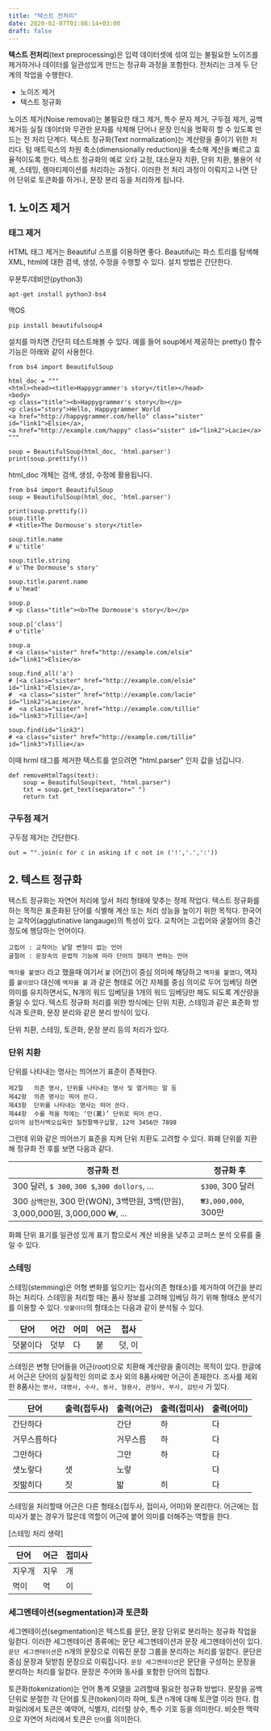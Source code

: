 ```yaml
---
title: "텍스트 전처리"
date: 2020-02-07T01:08:14+03:00
draft: false
---
```


**텍스트 전처리**(text preprocessing)은 입력 데이터셋에 섞여 있는 불필요한 노이즈를 제거하거나 데이터를 일관성있게 만드는 정규화 과정을 포함한다. 전처리는 크게 두 단계의 작업을 수행한다.

- 노이즈 제거
- 텍스트 정규화

노이즈 제거(Noise removal)는 불필요한 태그 제거, 특수 문자 제거, 구두점 제거, 공백 제거등 실질 데이터와 무관한 문자를 삭제해 단어나 문장 인식을 명확히 할 수 있도록 만드는 전 처리 단계다. 텍스트 정규화(Text normalization)는 계산량을 줄이기 위한 처리다. 텀 매트릭스의 차원 축소(dimensionally reduction)을 축소해 계산을 빠르고 효율적이도록 한다. 텍스트 정규화의 예로 오타 교정, 대소문자 치환, 단위 치환,  불용어 삭제, 스테밍, 렘마티제이션를 처리하는 과정다. 이러한 전 처리 과정이 이뤄지고 나면 단어 단위로 토큰화를 하거나, 문장 분리 등을 처리하게 됩니다.



## 1. 노이즈 제거

### 태그 제거

HTML 태그 제거는 Beautiful 스프를 이용하면 좋다. Beautiful는 파스 트리를 탐색해 XML, html에 대한 검색, 생성, 수정을 수행할 수 있다. 설치 방법은 간단한다.



우분투/데비안(python3)

```
apt-get install python3-bs4
```

맥OS

```
pip install beautifulsoup4
```

설치를 마치면 간단히 테스트해볼 수 있다. 예를 들어 soup에서 제공하는 pretty() 함수 기능은 아래와 같이 사용한다.

```
from bs4 import BeautifulSoup

html_doc = """  
<html><head><title>Happygrammer's story</title></head>
<body>
<p class="title"><b>Happygrammer's story</b></p>
<p class="story">Hello, Happygrammer World
<a href="http://happygrammer.com/hello" class="sister" id="link1">Elsie</a>,
<a href="http://example.com/happy" class="sister" id="link2">Lacie</a>
"""

soup = BeautifulSoup(html_doc, 'html.parser')
print(soup.prettify())
```

html_doc 개체는 검색, 생성, 수정에 활용됩니다.

```
from bs4 import BeautifulSoup
soup = BeautifulSoup(html_doc, 'html.parser')

print(soup.prettify())
soup.title
# <title>The Dormouse's story</title>

soup.title.name
# u'title'

soup.title.string
# u'The Dormouse's story'

soup.title.parent.name
# u'head'

soup.p
# <p class="title"><b>The Dormouse's story</b></p>

soup.p['class']
# u'title'

soup.a
# <a class="sister" href="http://example.com/elsie" id="link1">Elsie</a>

soup.find_all('a')
# [<a class="sister" href="http://example.com/elsie" id="link1">Elsie</a>,
#  <a class="sister" href="http://example.com/lacie" id="link2">Lacie</a>,
#  <a class="sister" href="http://example.com/tillie" id="link3">Tillie</a>]

soup.find(id="link3")
# <a class="sister" href="http://example.com/tillie" id="link3">Tillie</a>
```

이때 hrml 태그를 제거한 텍스트를 얻으려면 "html.parser" 인자 값을 넘깁니다.

```
def removeHtmlTags(text):
    soup = BeautifulSoup(text, "html.parser")
    txt = soup.get_text(separator=" ")
    return txt
```



### 구두점 제거

구두점 제거는 간단한다.

```
out = "".join(c for c in asking if c not in ('!','.',':'))
```



## 2. 텍스트 정규화

텍스트 정규화는 자연어 처리에 앞서 처리 형태에 맞추는 정제 작업다. 텍스트 정규화를 하는 목적은 표준화된 단어를 식별해 계산 또는 처리 성능을 높이기 위한 목적다. 한국어는 교착어(agglutinative langauge)의 특성이 있다. 교착어는 고립어와 굴절어의 중간 정도에 행당하는 언어이다.

```
고립어 : 교착어는 낱말 변형이 없는 언어
굴절어 : 문장속의 문법적 기능에 따라 단어의 형태가 변하는 언어
```

`액자를 붙였다` 라고 했을때 여기서 `붙` (어간)이 중심 의미에 해당하고 `액자를 붙였다`, 액자를 `붙이었다`  대신에 `액자를 붙` 과 같은 형태로 어간 자체를 중심 의미로 두어 임베딩 하면 의미를 유지하면서도, N개의 워드 임베딩을 1개의 워드 임베딩만 해도 되도록 계산량을 줄일 수 있다. 텍스트 정규화 처리를 위한 방식에는 단위 치환, 스테밍과 같은 표준화 방식과 토큰화, 문장 분리와 같은 분리 방식이 있다.

단위 치환, 스테밍, 토큰화, 문장 분리 등의 처리가 있다.



### 단위 치환

단위를 나타내는 명사는 띄어쓰기 표준이 존재한다.

```
제2절   의존 명사, 단위를 나타내는 명사 및 열거하는 말 등
제42항  의존 명사는 띄어 쓴다.
제43항  단위를 나타내는 명사는 띄어 쓴다.
제44항  수를 적을 적에는 ‘만(萬)’ 단위로 띄어 쓴다.
십이억 삼천사백오십육만 칠천팔백구십팔, 12억 3456만 7898
```

그런데 위와 같은 띄어쓰기 표준을 지켜 단위 치환도 고려할 수 있다. 화폐 단위를 치환해 정규화 전 후를 보면 다음과 같다.

| 정규화 전                                                    | 정규화 후           |
| ------------------------------------------------------------ | ------------------- |
| 300 달러, `$ 300`, `300 $`,`300 dollors`, ...                | `$300`, 300 달러    |
| 300 `삼백만원`, 300 만(WON), 3백만원, 3백(만원), 3,000,000원, 3,000,000 ₩, ... | `₩3,000,000`, 300만 |

화폐 단위 표기를 일관성 있게 표기 함으로서 계산 비용을 낮추고 코퍼스 분석 오류를 줄일 수 있다.



### 스테밍

스테밍(stemming)은 어형 변화를 일으키는 접사(의존 형태소)를 제거하여 어간을 분리하는 처리다. 스테밍을 처리할 때는 품사 정보를 고려해 임베딩 하기 위해 형태소 분석기를 이용할 수 있다. `덧붙이다`의 형태소는 다음과 같이 분석될 수 있다.

| 단어     | 어간 | 어미 | 어근 | 접사   |
| -------- | ---- | ---- | ---- | ------ |
| 덧붙이다 | 덧부 | 다   | 붙   | 덧, 이 |

스테밍은 변형 단어들을 어근(root)으로 치환해 계산량을 줄이려는 목적이 있다. 한글에서 어근은 단어의 실질적인 의미로 조사 외의 8품사에만 어근이 존재한다. 조사를 제외한 8품사는 ```명사, 대명사, 수사, 동사, 형용사, 관형사, 부사, 감탄사``` 가 있다.

| 단어         | 출력(접두사) | 출력(어근) | 출력(접미사) | 출력(어미) |
| ------------ | ------------ | ---------- | ------------ | ---------- |
| 간단하다     |              | 간단       | 하           | 다         |
| 거무스름하다 |              | 거무스름   | 하           | 다         |
| 그만하다     |              | 그만       | 하           | 다         |
| 샛노랗다     | 샛           | 노랗       |              | 다         |
| 짓밞히다     | 짓           | 밟         | 히           | 다         |

스테밍을 처리할때 어근은 다른 형태소(접두사, 접미사, 어미)와 분리한다. 어근에는 접미사가 붙는 경우가 많은데 역할이 어근에 붙어 의미를 더해주는 역할을 한다.



[스테밍 처리 생략]

| 단어   | 어근 | 접미사 |
| ------ | ---- | ------ |
| 지우개 | 지우 | 개     |
| 먹이   | 먹   | 이     |



### 세그멘테이션(segmentation)과 토큰화

세그멘테이션(segmentation)은 텍스트를 문단, 문장 단위로 분리하는 정규화 작업을 일컫다. 이러한 세그멘테이션 종류에는 문단 세그멘테이션과 문장 세그멘테이션이 있다. `문단 세그멘테이션`은 n개의 문장으로 이뤄진 문장 그룹을 분리하는 처리를 일컫다. 문단은 중심 문장과 뒷받침 문장으로 이뤄집니다. `문장 세그멘테이션`은 문단을 구성하는 문장을 분리하는 처리를 일컫다. 문장은 주어와 동사를 포함한 단어의 집합다.

토큰화(tokenization)는 언어 통계 모델을 고려할때 필요한 정규화 방법다. 문장을 공백 단위로 분절한 각 단어를 토큰(token)이라 하며, 토큰 n개에 대해 토큰열 이라 한다. 컴파일러에서 토큰은 예약어, 식별자, 리터럴 상수, 특수 기호 등을 의미한다. 비슷한 맥락으로 자연어 처리에서 토큰은 `단어`를 의미한다.

